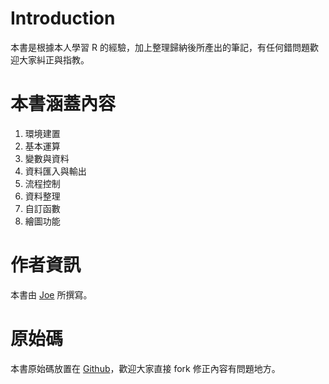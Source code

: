 # Introduction
本書是根據本人學習 R 的經驗，加上整理歸納後所產出的筆記，有任何錯問題歡迎大家糾正與指教。

# 本書涵蓋內容
1. 環境建置
2. 基本運算
3. 變數與資料
4. 資料匯入與輸出
5. 流程控制
6. 資料整理
7. 自訂函數
8. 繪圖功能

# 作者資訊
本書由 [Joe](https://github.com/joe11051105) 所撰寫。

# 原始碼
本書原始碼放置在 [Github](https://github.com/joe11051105/R_basic)，歡迎大家直接 fork 修正內容有問題地方。
